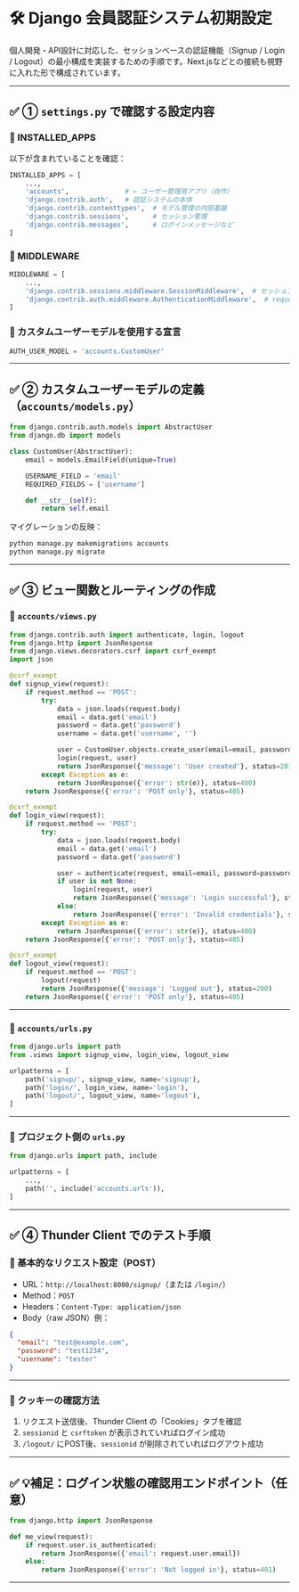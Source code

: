 
# 🛠 Django 会員認証システム初期設定

個人開発・API設計に対応した、セッションベースの認証機能（Signup / Login / Logout）の最小構成を実装するための手順です。Next.jsなどとの接続も視野に入れた形で構成されています。

---

## ✅ ① `settings.py` で確認する設定内容

### 🔸 INSTALLED_APPS

以下が含まれていることを確認：

```python
INSTALLED_APPS = [
    ...,
    'accounts',              # ← ユーザー管理用アプリ（自作）
    'django.contrib.auth',   # 認証システムの本体
    'django.contrib.contenttypes',  # モデル管理の内部基盤
    'django.contrib.sessions',      # セッション管理
    'django.contrib.messages',      # ログインメッセージなど
]
```

### 🔸 MIDDLEWARE

```python
MIDDLEWARE = [
    ...,
    'django.contrib.sessions.middleware.SessionMiddleware',  # セッション識別
    'django.contrib.auth.middleware.AuthenticationMiddleware',  # request.user の有効化
]
```

### 🔸 カスタムユーザーモデルを使用する宣言

```python
AUTH_USER_MODEL = 'accounts.CustomUser'
```

---

## ✅ ② カスタムユーザーモデルの定義（`accounts/models.py`）

```python
from django.contrib.auth.models import AbstractUser
from django.db import models

class CustomUser(AbstractUser):
    email = models.EmailField(unique=True)

    USERNAME_FIELD = 'email'
    REQUIRED_FIELDS = ['username']

    def __str__(self):
        return self.email
```

マイグレーションの反映：

```bash
python manage.py makemigrations accounts
python manage.py migrate
```

---

## ✅ ③ ビュー関数とルーティングの作成

### 🔹 `accounts/views.py`

```python
from django.contrib.auth import authenticate, login, logout
from django.http import JsonResponse
from django.views.decorators.csrf import csrf_exempt
import json

@csrf_exempt
def signup_view(request):
    if request.method == 'POST':
        try:
            data = json.loads(request.body)
            email = data.get('email')
            password = data.get('password')
            username = data.get('username', '')

            user = CustomUser.objects.create_user(email=email, password=password, username=username)
            login(request, user)
            return JsonResponse({'message': 'User created'}, status=201)
        except Exception as e:
            return JsonResponse({'error': str(e)}, status=400)
    return JsonResponse({'error': 'POST only'}, status=405)

@csrf_exempt
def login_view(request):
    if request.method == 'POST':
        try:
            data = json.loads(request.body)
            email = data.get('email')
            password = data.get('password')

            user = authenticate(request, email=email, password=password)
            if user is not None:
                login(request, user)
                return JsonResponse({'message': 'Login successful'}, status=200)
            else:
                return JsonResponse({'error': 'Invalid credentials'}, status=401)
        except Exception as e:
            return JsonResponse({'error': str(e)}, status=400)
    return JsonResponse({'error': 'POST only'}, status=405)

@csrf_exempt
def logout_view(request):
    if request.method == 'POST':
        logout(request)
        return JsonResponse({'message': 'Logged out'}, status=200)
    return JsonResponse({'error': 'POST only'}, status=405)
```

---

### 🔹 `accounts/urls.py`

```python
from django.urls import path
from .views import signup_view, login_view, logout_view

urlpatterns = [
    path('signup/', signup_view, name='signup'),
    path('login/', login_view, name='login'),
    path('logout/', logout_view, name='logout'),
]
```

---

### 🔹 プロジェクト側の `urls.py`

```python
from django.urls import path, include

urlpatterns = [
    ...,
    path('', include('accounts.urls')),
]
```

---

## ✅ ④ Thunder Client でのテスト手順

### 🔸 基本的なリクエスト設定（POST）

- URL：`http://localhost:8000/signup/`（または `/login/`）
- Method：`POST`
- Headers：`Content-Type: application/json`
- Body（raw JSON）例：

```json
{
  "email": "test@example.com",
  "password": "test1234",
  "username": "tester"
}
```

---

### 🔸 クッキーの確認方法

1. リクエスト送信後、Thunder Client の「Cookies」タブを確認  
2. `sessionid` と `csrftoken` が表示されていればログイン成功  
3. `/logout/` にPOST後、`sessionid` が削除されていればログアウト成功

---

## ✅ 💡補足：ログイン状態の確認用エンドポイント（任意）

```python
from django.http import JsonResponse

def me_view(request):
    if request.user.is_authenticated:
        return JsonResponse({'email': request.user.email})
    else:
        return JsonResponse({'error': 'Not logged in'}, status=401)
```

---
